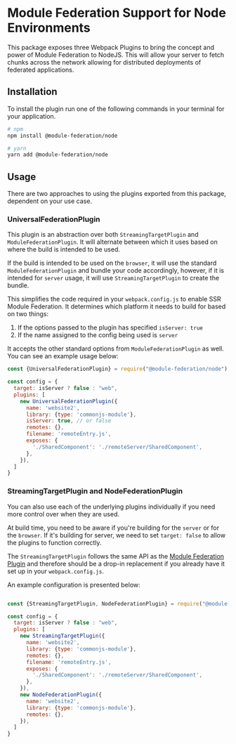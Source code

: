 # Module Federation Support for Node Environments

This package exposes three Webpack Plugins to bring the concept and power of Module Federation to NodeJS. This will allow your server to fetch chunks across the network allowing for distributed deployments of federated applications.

## Installation

To install the plugin run one of the following commands in your terminal for your application.

```bash
# npm
npm install @module-federation/node

# yarn
yarn add @module-federation/node
```

## Usage

There are two approaches to using the plugins exported from this package, dependent on your use case.

### UniversalFederationPlugin

This plugin is an abstraction over both `StreamingTargetPlugin` and `ModuleFederationPlugin`. It will alternate between which it uses based on where the build is intended to be used.

If the build is intended to be used on the `browser`, it will use the standard `ModuleFederationPlugin` and bundle your code accordingly, however, if it is intended for `server` usage, it will use `StreamingTargetPlugin` to create the bundle.

This simplifies the code required in your `webpack.config.js` to enable SSR Module Federation. It determines which platform it needs to build for based on two things:

1. If the options passed to the plugin has specified `isServer: true`
2. If the name assigned to the config being used is `server`

It accepts the other standard options from `ModuleFederationPlugin` as well. You can see an example usage below:

```js
const {UniversalFederationPlugin} = require("@module-federation/node");

const config = {
  target: isServer ? false : "web",
  plugins: [
    new UniversalFederationPlugin({
      name: 'website2',
      library: {type: 'commonjs-module'}, 
      isServer: true, // or false
      remotes: {},
      filename: 'remoteEntry.js',
      exposes: {
        './SharedComponent': './remoteServer/SharedComponent',
      },
    }),
  ]
}
```

### StreamingTargetPlugin and NodeFederationPlugin

You can also use each of the underlying plugins individually if you need more control over when they are used.

At build time, you need to be aware if you're building for the `server` or for the `browser`.
If it's building for server, we need to set `target: false` to allow the plugins to function correctly.

The `StreamingTargetPlugin` follows the same API as the [Module Federation Plugin](https://webpack.js.org/plugins/module-federation-plugin) and therefore should be a drop-in replacement if you already have it set up in your `webpack.config.js`.

An example configuration is presented below:
```js

const {StreamingTargetPlugin, NodeFederationPlugin} = require("@module-federation/node");

const config = {
  target: isServer ? false : "web",
  plugins: [
    new StreamingTargetPlugin({
      name: 'website2',
      library: {type: 'commonjs-module'},
      remotes: {},
      filename: 'remoteEntry.js',
      exposes: {
        './SharedComponent': './remoteServer/SharedComponent',
      },
    }),
    new NodeFederationPlugin({
      name: 'website2',
      library: {type: 'commonjs-module'},
      remotes: {},
    }),
  ]
}
```
